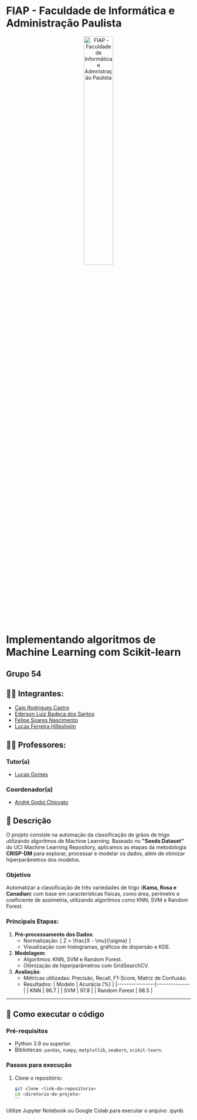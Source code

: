 # FIAP - Faculdade de Informática e Administração Paulista

<p align="center">
<a href= "https://www.fiap.com.br/"><img src="assets/logo.png" alt="FIAP - Faculdade de Informática e Admnistração Paulista" border="0" width=40% height=40%></a>
</p>

<br>

# Implementando algoritmos de Machine Learning com Scikit-learn

## Grupo 54

## 👨‍🎓 Integrantes: 
- <a href="https://www.linkedin.com/in/caiorcastro/">Caio Rodrigues Castro</a> 
- <a href="https://www.linkedin.com/in/ederson-badeca/">Ederson Luiz Badeca dos Santos</a> 
- <a href="https://www.linkedin.com/in/digitalmanagerfelipesoares/">Felipe Soares Nascimento</a>
- <a href="https://www.linkedin.com/in/lfhillesheim/">Lucas Ferreira Hillesheim</a>

## 👩‍🏫 Professores:
### Tutor(a) 
- <a href="https://www.linkedin.com/in/lucas-gomes-moreira-15a8452a/">Lucas Gomes</a>
### Coordenador(a)
- <a href="https://www.linkedin.com/in/profandregodoi/">André Godoi Chiovato</a>

## 📜 Descrição

O projeto consiste na automação da classificação de grãos de trigo utilizando algoritmos de Machine Learning. Baseado no **"Seeds Dataset"** do UCI Machine Learning Repository, aplicamos as etapas da metodologia **CRISP-DM** para explorar, processar e modelar os dados, além de otimizar hiperparâmetros dos modelos.

### Objetivo
Automatizar a classificação de três variedades de trigo (**Kama, Rosa e Canadian**) com base em características físicas, como área, perímetro e coeficiente de assimetria, utilizando algoritmos como KNN, SVM e Random Forest.

### Principais Etapas:
1. **Pré-processamento dos Dados**:
   - Normalização: 
\[
     Z = \frac{X - \mu}{\sigma}
\]
   - Visualização com histogramas, gráficos de dispersão e KDE.
2. **Modelagem**:
   - Algoritmos: KNN, SVM e Random Forest.
   - Otimização de hiperparâmetros com GridSearchCV.
3. **Avaliação**:
   - Métricas utilizadas: Precisão, Recall, F1-Score, Matriz de Confusão.
   - Resultados:
     | Modelo         | Acurácia (%) |
     |----------------|--------------|
     | KNN            | 96.7         |
     | SVM            | 97.8         |
     | Random Forest  | 98.5         |

---

## 🔧 Como executar o código

### Pré-requisitos
- Python 3.9 ou superior.
- Bibliotecas: `pandas`, `numpy`, `matplotlib`, `seaborn`, `scikit-learn`.

### Passos para execução
1. Clone o repositório:
   ```bash
   git clone <link-do-repositorio>
   cd <diretorio-do-projeto>
   ˋˋˋ
Utilize Jupyter Notebook ou Google Colab para executar o arquivo .ipynb.